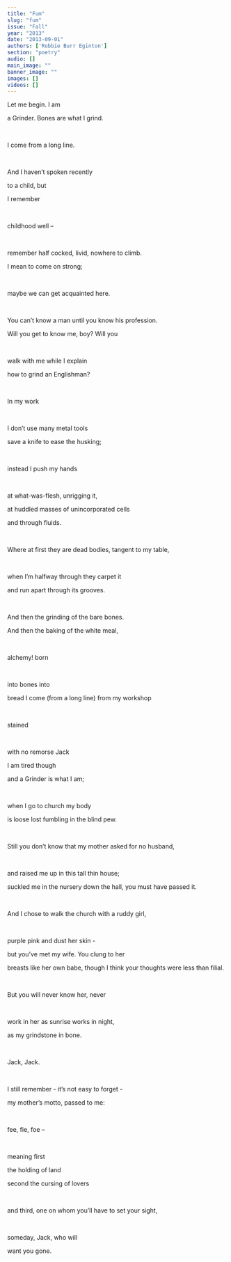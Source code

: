 ```yaml
---
title: "Fum"
slug: "fum"
issue: "Fall"
year: "2013"
date: "2013-09-01"
authors: ['Robbie Burr Eginton']
section: "poetry"
audio: []
main_image: ""
banner_image: ""
images: []
videos: []
---
```

Let me begin. I am 

 a Grinder. Bones are what I grind. 

   

 I come from a long line. 

   

 And I haven’t spoken recently 

 to a child, but 

 I remember 

   

 childhood well – 

   

 remember half cocked, livid, nowhere to climb. 

 I mean to come on strong; 

   

 maybe we can get acquainted here. 

   

 You can’t know a man until you know his profession. 

 Will you get to know me, boy? Will you 

   

 walk with me while I explain 

 how to grind an Englishman? 

   

 In my work 

   

 I don’t use many metal tools 

 save a knife to ease the husking; 

   

 instead I push my hands 

   

 at what-was-flesh, unrigging it, 

 at huddled masses of unincorporated cells 

 and through fluids. 

   

 Where at first they are dead bodies, tangent to my table, 

   

 when I’m halfway through they carpet it 

 and run apart through its grooves. 

   

 And then the grinding of the bare bones. 

 And then the baking of the white meal, 

   

 alchemy! born 

   

 into bones into 

 bread I come (from a long line) from my workshop 

   

 stained 

   

 with no remorse Jack 

 I am tired though 

 and a Grinder is what I am; 

   

 when I go to church my body 

 is loose lost fumbling in the blind pew. 

   

 Still you don’t know that my mother asked for no husband, 

   

 and raised me up in this tall thin house; 

 suckled me in the nursery down the hall, you must have passed it. 

   

 And I chose to walk the church with a ruddy girl, 

   

 purple pink and dust her skin - 

 but you’ve met my wife. You clung to her 

 breasts like her own babe, though I think your thoughts were less than filial. 

   

 But you will never know her, never 

   

 work in her as sunrise works in night, 

 as my grindstone in bone. 

   

 Jack, Jack. 

   

 I still remember - it’s not easy to forget - 

 my mother’s motto, passed to me: 

   

 fee, fie, foe – 

   

 meaning first 

 the holding of land 

 second the cursing of lovers 

   

 and third, one on whom you’ll have to set your sight, 

   

 someday, Jack, who will 

 want you gone. 

